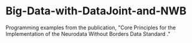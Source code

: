 # Big-Data-with-DataJoint-and-NWB
Programming examples from the publication, "Core Principles for the Implementation of the Neurodata Without Borders Data Standard ."
